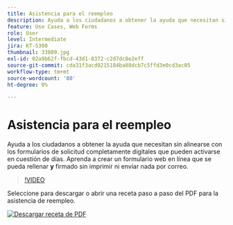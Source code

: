 ```yaml
---
title: Asistencia para el reempleo
description: Ayuda a los ciudadanos a obtener la ayuda que necesitan sin alinearse con los formularios de solicitud completamente digitales que pueden activarse en cuestión de días
feature: Use Cases, Web Forms
role: User
level: Intermediate
jira: KT-5300
thumbnail: 33809.jpg
exl-id: 02a9b62f-fbcd-43d1-8372-c2d7dc8e2eff
source-git-commit: cda31f3acd9215184ba88dcb7c5ffd3e0cd3ac05
workflow-type: tm+mt
source-wordcount: '80'
ht-degree: 0%

---
```


# Asistencia para el reempleo

Ayuda a los ciudadanos a obtener la ayuda que necesitan sin alinearse con los formularios de solicitud completamente digitales que pueden activarse en cuestión de días. Aprenda a crear un formulario web en línea que se pueda rellenar **y** firmado sin imprimir ni enviar nada por correo.

>[!VIDEO](https://video.tv.adobe.com/v/33809?quality=12&learn=on&hidetitle=true)

Seleccione para descargar o abrir una receta paso a paso del PDF para la asistencia de reempleo.

[![Descargar receta de PDF](../assets/acrobat_PDF_96.png)](../assets/UseCaseRecipe-EN-CreatingWebForms-Reemployment.pdf)
